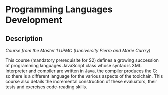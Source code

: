 # Programming Languages Development
## Description
*Course from the Master 1 UPMC (Unniversity Pierre and Marie Currry)*

This course (mandatory prerequisite for S2) defines a growing succession of programming languages JavaScript class whose syntax is XML. Interpreter and compiler are written in Java, the compiler produces the C: so there is a different language for the various aspects of the toolchain. This course also details the incremental construction of these evaluators, their tests and exercises code-reading skills.
